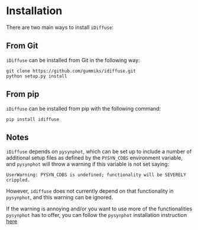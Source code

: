 # Installation

There are two main ways to install `iDiffuse`:


## From Git
`iDiffuse` can be installed from Git in the following way:
```
git clone https://github.com/gummiks/idiffuse.git
python setup.py install
```

## From pip
`iDiffuse` can be installed from pip with the following command:
```
pip install idiffuse
```

## Notes
`iDiffuse` depends on `pysynphot`, which can be set up to include a number of additional setup files as defined by the `PYSYN_CDBS` environment variable, and `pysynphot` will throw a warning if this variable is not set saying:
```
UserWarning: PYSYN_CDBS is undefined; functionality will be SEVERELY crippled.
```
However, `idiffuse` does not currently depend on that functionality in `pysynphot`, and this warning can be ignored.

If the warning is annoying and/or you want to use more of the functionalities `pysynphot` has to offer, you can follow the `pysynphot` installation instruction <a href='https://pysynphot.readthedocs.io/en/latest/#installation-and-setup'>here</a>
